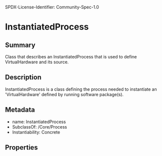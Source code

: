 SPDX-License-Identifier: Community-Spec-1.0

# InstantiatedProcess

## Summary

Class that describes an InstantiatedProcess that is used to define VirtualHardware and its source.

## Description

InstantiatedProcess is a class defining the process needed to instantiate an 'VirtualHardware' defined by running software package(s).

## Metadata

- name: InstantiatedProcess
- SubclassOf: /Core/Process
- Instantiability: Concrete

## Properties

